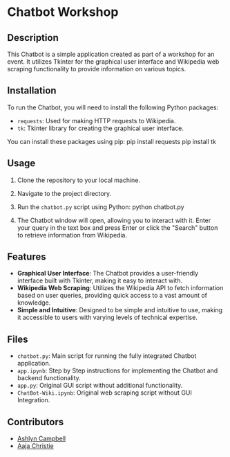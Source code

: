 # Chatbot Workshop

## Description
This Chatbot is a simple application created as part of a workshop for an event. It utilizes Tkinter for the graphical user interface and Wikipedia web scraping functionality to provide information on various topics.

## Installation
To run the Chatbot, you will need to install the following Python packages:
- `requests`: Used for making HTTP requests to Wikipedia.
- `tk`: Tkinter library for creating the graphical user interface.

You can install these packages using pip:
pip install requests
pip install tk

## Usage
1. Clone the repository to your local machine.
2. Navigate to the project directory.
3. Run the `chatbot.py` script using Python:
python chatbot.py

4. The Chatbot window will open, allowing you to interact with it. Enter your query in the text box and press Enter or click the "Search" button to retrieve information from Wikipedia.

## Features
- **Graphical User Interface**: The Chatbot provides a user-friendly interface built with Tkinter, making it easy to interact with.
- **Wikipedia Web Scraping**: Utilizes the Wikipedia API to fetch information based on user queries, providing quick access to a vast amount of knowledge.
- **Simple and Intuitive**: Designed to be simple and intuitive to use, making it accessible to users with varying levels of technical expertise.

## Files
- `chatbot.py`: Main script for running the fully integrated Chatbot application.
- `app.ipynb`: Step by Step instructions for implementing the Chatbot and backend functionality.
- `app.py`: Original GUI script without additional functionality.
- `ChatBot-Wiki.ipynb`: Original web scraping script without GUI Integration.

## Contributors
- [Ashlyn Campbell](https://github.com/ashlynthemitm)
- [Aaja Christie](https://www.linkedin.com/in/aaja-christie-17573657/)

